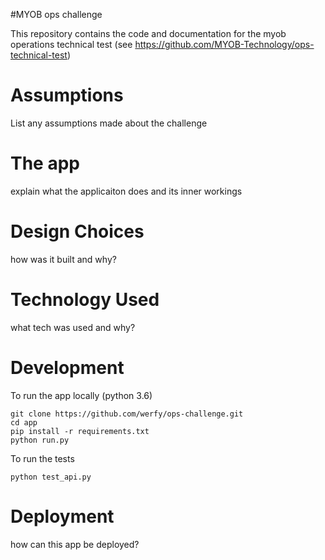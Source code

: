 #MYOB ops challenge

This repository contains the code and documentation for the myob operations technical test (see https://github.com/MYOB-Technology/ops-technical-test)

# Assumptions

List any assumptions made about the challenge

# The app

explain what the applicaiton does and its inner workings

# Design Choices 

how was it built and why?

# Technology Used

what tech was used and why?


# Development

To run the app locally (python 3.6)

```
git clone https://github.com/werfy/ops-challenge.git
cd app
pip install -r requirements.txt
python run.py
```


To run the tests

```
python test_api.py
```


# Deployment

how can this app be deployed?



